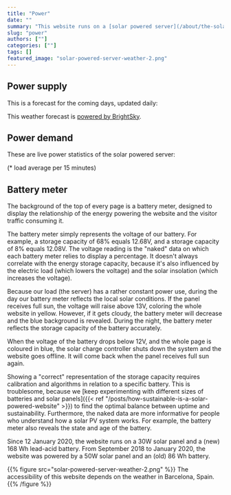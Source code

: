```yaml
---
title: "Power"
date: ""
summary: "This website runs on a [solar powered server](/about/the-solar-website) located in San Francisco, and will go off-line during longer periods of bad weather. This page shows live data relating to power supply, power demand, and energy storage."
slug: "power"
authors: [""]
categories: [""]
tags: []
featured_image: "solar-powered-server-weather-2.png"
---
```


## Power supply

This is a forecast for the coming days, updated daily:
<p class="forecast"></p>

This weather forecast is [powered by BrightSky](https://brightsky.dev/). 

## Power demand

These are live power statistics of the solar powered server:
<dl id="server">
</dl>

(* load average per 15 minutes)

## Battery meter

The background of the top of every page is a battery meter, designed to display the relationship of the energy powering the website and the visitor traffic consuming it. 

The battery meter simply represents the voltage of our battery. For example, a storage capacity of 68% equals 12.68V, and a storage capacity of 8% equals 12.08V. The voltage reading is the "naked" data on which each battery meter relies to display a percentage. It doesn't always correlate with the energy storage capacity, because it's also influenced by the electric load (which lowers the voltage) and the solar insolation (which increases the voltage).

Because our load (the server) has a rather constant power use, during the day our battery meter reflects the local solar conditions. If the panel receives full sun, the voltage will raise above 13V, coloring the whole website in yellow. However, if it gets cloudy, the battery meter will decrease and the blue background is revealed. During the night, the battery meter reflects the storage capacity of the battery accurately. 

When the voltage of the battery drops below 12V, and the whole page is coloured in blue, the solar charge controller shuts down the system and the website goes offline. It will come back when the panel receives full sun again.

Showing a "correct" representation of the storage capacity requires calibration and algorithms in relation to a specific battery. This is troublesome, because we [keep experimenting with different sizes of batteries and solar panels]({{< ref "/posts/how-sustainable-is-a-solar-powered-website" >}}) to find the optimal balance between uptime and sustainability. Furthermore, the naked data are more informative for people who understand how a solar PV system works. For example, the battery meter also reveals the state and age of the battery.

Since 12 January 2020, the website runs on a 30W solar panel and a (new) 168 Wh lead-acid battery. From September 2018 to January 2020, the website was powered by a 50W solar panel and an (old) 86 Wh battery. 

{{% figure src="solar-powered-server-weather-2.png" %}} The accessibility of this website depends on the weather in Barcelona, Spain. {{% /figure %}}
